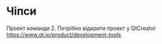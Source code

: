 # Чіпси

Проект команди 2. Потрібно відкрити проект у QtCreator https://www.qt.io/product/development-tools.
